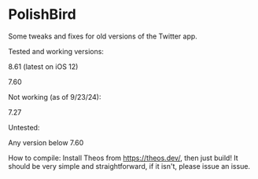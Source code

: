 # PolishBird
Some tweaks and fixes for old versions of the Twitter app.


Tested and working versions:

8.61 (latest on iOS 12)

7.60

Not working (as of 9/23/24):

7.27


Untested:

Any version below 7.60


How to compile:
Install Theos from https://theos.dev/, then just build! It should be very simple and straightforward, if it isn't, please issue an issue.
